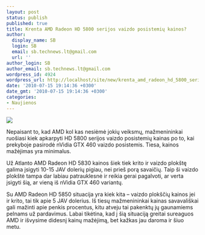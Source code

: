 ```yaml
---
layout: post
status: publish
published: true
title: Krenta AMD Radeon HD 5800 serijos vaizdo posistemių kainos?
author:
  display_name: SB
  login: SB
  email: sb.technews.lt@gmail.com
  url: ''
author_login: SB
author_email: sb.technews.lt@gmail.com
wordpress_id: 4924
wordpress_url: http://localhost/site/new/krenta_amd_radeon_hd_5800_serijos_vaizdo_posistemiu_kainos/
date: '2010-07-15 19:14:36 +0300'
date_gmt: '2010-07-15 19:14:36 +0300'
categories:
- Naujienos
---
```

<div class="imgright"><img src="http://t0.gstatic.com/images?q=tbn:P_-Ir1DOswFVnM:http://3.bp.blogspot.com/_0gJbFGlRy-o/SqypwE2UfVI/AAAAAAAABAU/G4RTsQ26RhI/s400/amd_hd5870.jpg"  /></div>
<p>Nepaisant to, kad AMD kol kas nesiėmė jokių veiksmų, mažmenininkai ruošiasi kiek apkarpyti HD 5800 serijos vaizdo posistemių kainas po to, kai prekyboje pasirodė nVidia GTX 460 vaizdo posistemis. Tiesa, kainos mažėjimas yra minimalus.</p>
<p>Už Atlanto AMD Radeon HD 5830 kainos šiek tiek krito ir vaizdo plokštę galima įsigyti 10-15 JAV dolerių pigiau, nei prieš porą savaičių. Taip ši vaizdo plokštė tampa dar labiau patrauklesnė ir reikia gerai pagalvoti, ar verta įsigyti šią, ar vieną iš nVidia GTX 460 variantų.</p>
<p>Su AMD Radeon HD 5850 situacija yra kiek kita – vaizdo plokščių kainos jei ir krito, tai tik apie 5 JAV dolerius. Iš tiesų mažmenininkai kainas savavališkai gali mažinti apie penkis procentus, kitu atveju tai pakenktų jų gaunamiems pelnams už pardavimus. Labai tikėtina, kad į šią situaciją greitai sureaguos AMD ir išvysime didesnį kainų mažėjimą, bet kažkas jau daroma ir šiuo metu.<br /></p>
